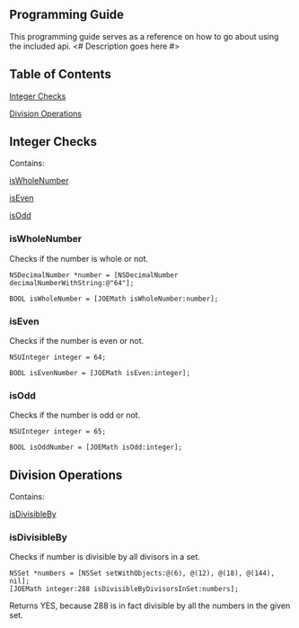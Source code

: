Programming Guide
-----------------

This programming guide serves as a reference on how to go about using the included api. <# Description goes here #>

Table of Contents
-----------------

[Integer Checks](#IntegerChecks)

[Division Operations](#DivisionOperations)


<a name="IntegerChecks"></a>
Integer Checks
--------------

Contains:

[isWholeNumber](#isWholeNumber)

[isEven](#isEven)

[isOdd](#isOdd)


<a name="isWholeNumber"></a>
### isWholeNumber

Checks if the number is whole or not.

```
NSDecimalNumber *number = [NSDecimalNumber decimalNumberWithString:@"64"];
    
BOOL isWholeNumber = [JOEMath isWholeNumber:number];

```

<a name="isEven"></a>
### isEven

Checks if the number is even or not.

```
NSUInteger integer = 64;
    
BOOL isEvenNumber = [JOEMath isEven:integer];
```

<a name="isOdd"></a>
### isOdd

Checks if the number is odd or not.

```
NSUInteger integer = 65;
    
BOOL isOddNumber = [JOEMath isOdd:integer];
```

<a name="DivisionOperations"></a>
Division Operations
-------------------

Contains:

[isDivisibleBy](#isDivisibleBy)

<a name="isDivisibleBy"></a>
### isDivisibleBy

Checks if number is divisible by all divisors in a set.

```
NSSet *numbers = [NSSet setWithObjects:@(6), @(12), @(18), @(144), nil];
[JOEMath integer:288 isDivisibleByDivisorsInSet:numbers];
```

Returns YES, because 288 is in fact divisible by all the numbers in the given set.
